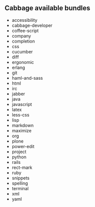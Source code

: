 ## Cabbage available bundles

* accessibility
* cabbage-developer
* coffee-script
* company
* completion
* css
* cucumber
* diff
* ergonomic
* erlang
* git
* haml-and-sass
* html
* irc
* jabber
* java
* javascript
* latex
* less-css
* lisp
* markdown
* maximize
* org
* plone
* power-edit
* project
* python
* rails
* rect-mark
* ruby
* snippets
* spelling
* terminal
* xml
* yaml
